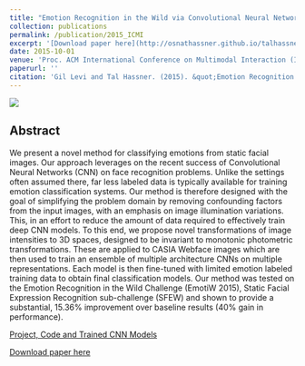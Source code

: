 ```yaml
---
title: "Emotion Recognition in the Wild via Convolutional Neural Networks and Mapped Binary Patterns"
collection: publications
permalink: /publication/2015_ICMI
excerpt: '[Download paper here](http://osnathassner.github.io/talhassner/files/LeviHassner_ICMI15.pdf)'
date: 2015-10-01
venue: 'Proc. ACM International Conference on Multimodal Interaction (ICMI), Seattle'
paperurl: ''
citation: 'Gil Levi and Tal Hassner. (2015). &quot;Emotion Recognition in the Wild via Convolutional Neural Networks and Mapped Binary Patterns.&quot; <i>Proc. ACM International Conference on Multimodal Interaction (ICMI), Seattle</i>.'
---
```


<img src='https://osnathassner.github.io/talhassner/images/Emotion Recognition - Icon.jpg'> 

Abstract
------
We present a novel method for classifying emotions from static facial images. Our approach leverages on the recent success of Convolutional Neural Networks (CNN) on face recognition problems. Unlike the settings often assumed there, far less labeled data is typically available for training emotion classification systems. Our method is therefore designed with the goal of simplifying the problem domain by removing confounding factors from the input images, with an emphasis on image illumination variations. This, in an effort to reduce the amount of data required to effectively train deep CNN models. To this end, we propose novel transformations of image intensities to 3D spaces, designed to be invariant to monotonic photometric transformations. These are applied to CASIA Webface images which are then used to train an ensemble of multiple architecture CNNs on multiple representations. Each model is then fine-tuned with limited emotion labeled training data to obtain final classification models. Our method was tested on the Emotion Recognition in the Wild Challenge (EmotiW 2015), Static Facial Expression Recognition sub-challenge (SFEW) and shown to provide a substantial, 15.36% improvement over baseline results (40% gain in performance).


[Project, Code and Trained CNN Models](https://osnathassner.github.io/talhassner/projects/cnn_emotions/project.html)

[Download paper here](http://osnathassner.github.io/talhassner/files/LeviHassner_ICMI15.pdf)
